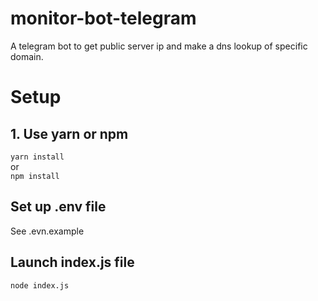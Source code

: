 # monitor-bot-telegram
A telegram bot to get public server ip and make a dns lookup of specific domain.

# Setup

## 1. Use yarn or npm

`yarn install`  
or  
`npm install`

## Set up .env file
See .evn.example

## Launch index.js file
`node index.js`
